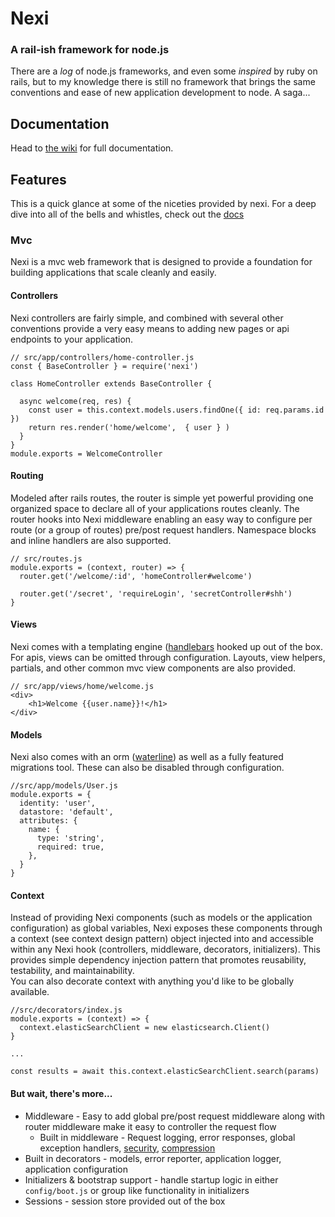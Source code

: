 # Nexi
### A rail-ish framework for node.js

There are a *log* of node.js frameworks, and even some _inspired_ by ruby on rails, but to my knowledge there is still no
framework that brings the same conventions and ease of new application development to node.  A saga...

## Documentation

Head to [the wiki](https://github.com/tswayne/nexi/wiki) for full documentation.

## Features

This is a quick glance at some of the niceties provided by nexi.  For a deep dive into all of the bells and whistles, check out the [docs](https://github.com/tswayne/nexi/wiki)


### Mvc
Nexi is a mvc web framework that is designed to provide a foundation for building applications that scale cleanly and easily.


#### Controllers
Nexi controllers are fairly simple, and combined with several other conventions provide a very easy means to adding new pages or api endpoints to your application.
```
// src/app/controllers/home-controller.js
const { BaseController } = require('nexi')

class HomeController extends BaseController {

  async welcome(req, res) {
    const user = this.context.models.users.findOne({ id: req.params.id })
    return res.render('home/welcome',  { user } )
  }
}
module.exports = WelcomeController
```

#### Routing
Modeled after rails routes, the router is simple yet powerful providing one organized space to declare all of your applications routes cleanly.  The router hooks into
Nexi middleware enabling an easy way to configure per route (or a group of routes) pre/post request handlers.  Namespace blocks and inline handlers are also supported.  
```
// src/routes.js
module.exports = (context, router) => {
  router.get('/welcome/:id', 'homeController#welcome')

  router.get('/secret', 'requireLogin', 'secretController#shh')
}

```

#### Views
Nexi comes with a templating engine ([handlebars](https://github.com/handlebars-lang/handlebars.js) hooked up out of the box.  For apis, views can be omitted through configuration. Layouts, view helpers, partials, and other common mvc view components are also provided.  
```
// src/app/views/home/welcome.js
<div>
    <h1>Welcome {{user.name}}!</h1>
</div>
```

#### Models
Nexi also comes with an orm ([waterline](https://github.com/balderdashy/waterline)) as well as a fully featured migrations tool. These can also be disabled through configuration. 
```
//src/app/models/User.js
module.exports = {
  identity: 'user',
  datastore: 'default',
  attributes: {
    name: {
      type: 'string',
      required: true,
    },
  }
}
```

#### Context
Instead of providing Nexi components (such as models or the application configuration) as global variables, Nexi exposes these components through a context (see context design pattern) object injected into and accessible within any Nexi hook (controllers, middleware, decorators, initializers).  This provides simple dependency injection pattern that promotes reusability, testability, and maintainability.   
You can also decorate context with anything you'd like to be globally available.  
```
//src/decorators/index.js
module.exports = (context) => {
  context.elasticSearchClient = new elasticsearch.Client()
}

...

const results = await this.context.elasticSearchClient.search(params)
```

#### But wait, there's more...

* Middleware - Easy to add global pre/post request middleware along with router middleware make it easy to controller the request flow
  * Built in middleware - Request logging, error responses, global exception handlers, [security](https://github.com/helmetjs/helmet), [compression](https://github.com/expressjs/compression)
* Built in decorators - models, error reporter, application logger, application configuration
* Initializers & bootstrap support - handle startup logic in either `config/boot.js` or group like functionality in initializers
* Sessions - session store provided out of the box



